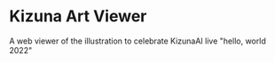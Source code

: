 # Kizuna Art Viewer

A web viewer of the illustration to celebrate KizunaAI live "hello, world 2022"
